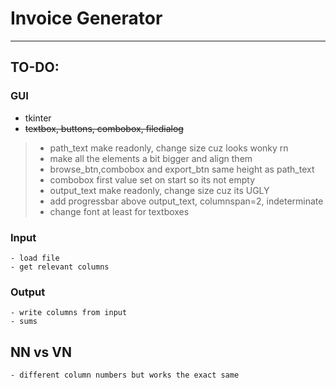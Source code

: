 # Invoice Generator
---
## TO-DO:
### GUI
- tkinter
- ~~textbox, buttons, combobox, filedialog~~
> - path_text make readonly, change size cuz looks wonky rn
> - make all the elements a bit bigger and align them 
> - browse_btn,combobox and export_btn same height as path_text
> - combobox first value set on start so its not empty
> - output_text make readonly, change size cuz its UGLY
> - add progressbar above output_text, columnspan=2, indeterminate
> - change font at least for textboxes

### Input
    - load file
    - get relevant columns
### Output
    - write columns from input
    - sums

## NN vs VN 
    - different column numbers but works the exact same